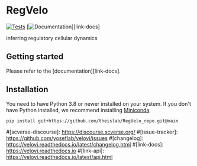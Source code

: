 # RegVelo

[![Tests][badge-tests]][link-tests]
[![Documentation][badge-docs]][link-docs]

[badge-tests]: https://img.shields.io/github/actions/workflow/status/theislab/RegVelo_repo/test.yml?branch=main
[link-tests]: https://github.com/theislab/RegVelo_repo/actions/workflows/test.yml
[badge-docs]: https://img.shields.io/readthedocs/RegVelo

inferring regulatory cellular dynamics

## Getting started

Please refer to the [documentation][link-docs].

## Installation

You need to have Python 3.8 or newer installed on your system. If you don't have
Python installed, we recommend installing [Miniconda](https://docs.conda.io/en/latest/miniconda.html).

```bash
pip install git+https://github.com/theislab/RegVelo_repo.git@main
```


#[scverse-discourse]: https://discourse.scverse.org/
#[issue-tracker]: https://github.com/yoseflab/velovi/issues
#[changelog]: https://velovi.readthedocs.io/latest/changelog.html
#[link-docs]: https://velovi.readthedocs.io
#[link-api]: https://velovi.readthedocs.io/latest/api.html
